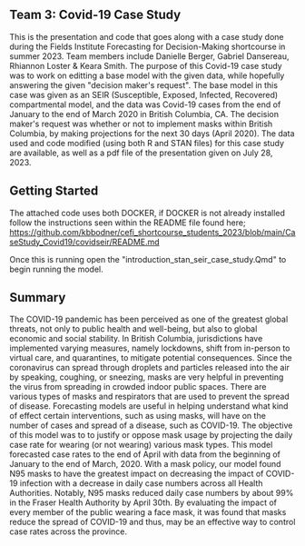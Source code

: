 ## Team 3: Covid-19 Case Study
This is the presentation and code that goes along with a case study done during the Fields Institute Forecasting for Decision-Making shortcourse in summer 2023. Team members include Danielle Berger, Gabriel Dansereau, Rhiannon Loster & Keara Smith. The purpose of this Covid-19 case study was to work on editting a base model with the given data, while hopefully answering the given "decision maker's request". The base model in this case was given as an SEIR (Susceptible, Exposed, Infected, Recovered) compartmental model, and the data was Covid-19 cases from the end of January to the end of March 2020 in British Columbia, CA. The decision maker's request was whether or not to implement masks within British Columbia, by making projections for the next 30 days (April 2020). The data used and code modified (using both R and STAN files) for this case study are available, as well as a pdf file of the presentation given on July 28, 2023.

## Getting Started
The attached code uses both DOCKER, if DOCKER is not already installed follow the instructions seen within the README file found here; https://github.com/kbbodner/cefi_shortcourse_students_2023/blob/main/CaseStudy_Covid19/covidseir/README.md

Once this is running open the "introduction_stan_seir_case_study.Qmd" to begin running the model.

## Summary
The COVID-19 pandemic has been perceived as one of the greatest global threats, not only to public health and well-being, but also to global economic and social stability. In British Columbia, jurisdictions have implemented varying measures, namely lockdowns, shift from in-person to virtual care, and quarantines, to mitigate potential consequences. Since the coronavirus can spread through droplets and particles released into the air by speaking, coughing, or sneezing, masks are very helpful in preventing the virus from spreading in crowded indoor public spaces. There are various types of masks and respirators that are used to prevent the spread of disease. Forecasting models are useful in helping understand what kind of effect certain interventions, such as using masks, will have on the number of cases and spread of a disease, such as COVID-19. The objective of this model was to to justify or oppose mask usage by projecting the daily case rate for wearing (or not wearing) various mask types. This model forecasted case rates to the end of April with data from the beginning of January to the end of March, 2020. With a mask policy, our model found N95 masks to have the greatest impact on decreasing the impact of COVID-19 infection with a decrease in daily case numbers across all Health Authorities. Notably, N95 masks reduced daily case numbers by about 99% in the Fraser Health Authority by April 30th. By evaluating the impact of every member of the public wearing a face mask, it was found that masks reduce the spread of COVID-19 and thus, may be an effective way to control case rates across the province. 


